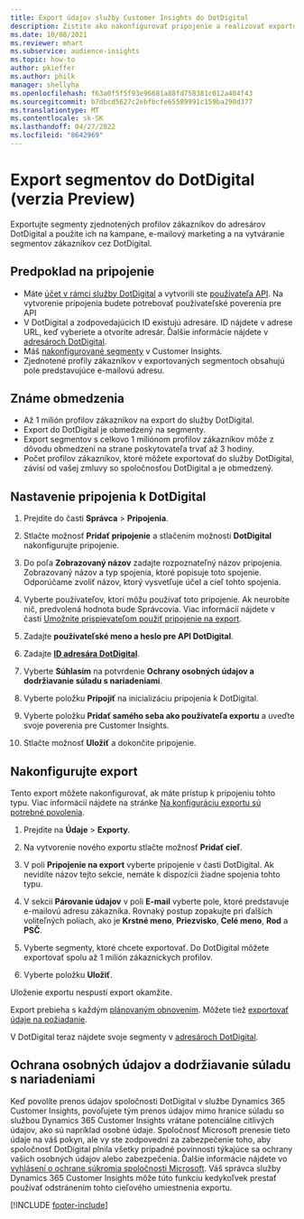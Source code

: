 ```yaml
---
title: Export údajov služby Customer Insights do DotDigital
description: Zistite ako nakonfigurovať pripojenie a realizovať exportovanie do DotDigital.
ms.date: 10/08/2021
ms.reviewer: mhart
ms.subservice: audience-insights
ms.topic: how-to
author: pkieffer
ms.author: philk
manager: shellyha
ms.openlocfilehash: f63a0f5f5f93e96681a88fd758381c012a404f43
ms.sourcegitcommit: b7dbcd5627c2ebfbcfe65589991c159ba290d377
ms.translationtype: MT
ms.contentlocale: sk-SK
ms.lasthandoff: 04/27/2022
ms.locfileid: "8642969"
---
```

# <a name="export-segments-to-dotdigital-preview"></a>Export segmentov do DotDigital (verzia Preview)

Exportujte segmenty zjednotených profilov zákazníkov do adresárov DotDigital a použite ich na kampane, e-mailový marketing a na vytváranie segmentov zákazníkov cez DotDigital. 

## <a name="prerequisites-for-a-connection"></a>Predpoklad na pripojenie

-   Máte [účet v rámci služby DotDigital](https://dotdigital.com/) a vytvorili ste [používateľa API](https://support.dotdigital.com/hc/articles/115001718730-How-do-I-create-an-API-user). Na vytvorenie pripojenia budete potrebovať používateľské poverenia pre API
-   V DotDigital a zodpovedajúcich ID existujú adresáre. ID nájdete v adrese URL, keď vyberiete a otvoríte adresár. Ďalšie informácie nájdete v [adresároch DotDigital](https://support.dotdigital.com/hc/articles/212211968-Creating-an-address-book).
-   Máš [nakonfigurované segmenty](segments.md) v Customer Insights.
-   Zjednotené profily zákazníkov v exportovaných segmentoch obsahujú pole predstavujúce e-mailovú adresu.

## <a name="known-limitations"></a>Známe obmedzenia

- Až 1 milión profilov zákazníkov na export do služby DotDigital.
- Export do DotDigital je obmedzený na segmenty.
- Export segmentov s celkovo 1 miliónom profilov zákazníkov môže z dôvodu obmedzení na strane poskytovateľa trvať až 3 hodiny. 
- Počet profilov zákazníkov, ktoré môžete exportovať do služby DotDigital, závisí od vašej zmluvy so spoločnosťou DotDigital a je obmedzený.

## <a name="set-up-connection-to-dotdigital"></a>Nastavenie pripojenia k DotDigital

1. Prejdite do časti **Správca** > **Pripojenia**.

1. Stlačte možnosť **Pridať pripojenie** a stlačením možnosti **DotDigital** nakonfigurujte pripojenie.

1. Do poľa **Zobrazovaný názov** zadajte rozpoznateľný názov pripojenia. Zobrazovaný názov a typ spojenia, ktoré popisuje toto spojenie. Odporúčame zvoliť názov, ktorý vysvetľuje účel a cieľ tohto spojenia.

1. Vyberte používateľov, ktorí môžu používať toto pripojenie. Ak neurobíte nič, predvolená hodnota bude Správcovia. Viac informácií nájdete v časti [Umožnite prispievateľom použiť pripojenie na export](connections.md#allow-contributors-to-use-a-connection-for-exports).

1. Zadajte **používateľské meno a heslo pre API DotDigital**. 

1. Zadajte **[ID adresára DotDigital](https://support.dotdigital.com/hc/articles/212211968-Creating-an-address-book)**.

1. Vyberte **Súhlasím** na potvrdenie **Ochrany osobných údajov a dodržiavanie súladu s nariadeniami**.

1. Vyberte položku **Pripojiť** na inicializáciu pripojenia k DotDigital.

1. Vyberte položku **Pridať samého seba ako používateľa exportu** a uveďte svoje poverenia pre Customer Insights.

1. Stlačte možnosť **Uložiť** a dokončite pripojenie. 

## <a name="configure-an-export"></a>Nakonfigurujte export

Tento export môžete nakonfigurovať, ak máte prístup k pripojeniu tohto typu. Viac informácií nájdete na stránke [Na konfiguráciu exportu sú potrebné povolenia](export-destinations.md#set-up-a-new-export).

1. Prejdite na **Údaje** > **Exporty**.

1. Na vytvorenie nového exportu stlačte možnosť **Pridať cieľ**.

1. V poli **Pripojenie na export** vyberte pripojenie v časti DotDigital. Ak nevidíte názov tejto sekcie, nemáte k dispozícii žiadne spojenia tohto typu.


1. V sekcii **Párovanie údajov** v poli **E-mail** vyberte pole, ktoré predstavuje e-mailovú adresu zákazníka. Rovnaký postup zopakujte pri ďalších voliteľných poliach, ako je **Krstné meno**, **Priezvisko**, **Celé meno**, **Rod** a **PSČ**.

1. Vyberte segmenty, ktoré chcete exportovať. Do DotDigital môžete exportovať spolu až 1 milión zákazníckych profilov.

1. Vyberte položku **Uložiť**.

Uloženie exportu nespustí export okamžite.

Export prebieha s každým [plánovaným obnovením](system.md#schedule-tab). Môžete tiež [exportovať údaje na požiadanie](export-destinations.md#run-exports-on-demand). 
 
V DotDigital teraz nájdete svoje segmenty v [adresároch DotDigital](https://support.dotdigital.com/hc/articles/212211968-Creating-an-address-book).


## <a name="data-privacy-and-compliance"></a>Ochrana osobných údajov a dodržiavanie súladu s nariadeniami

Keď povolíte prenos údajov spoločnosti DotDigital v službe Dynamics 365 Customer Insights, povoľujete tým prenos údajov mimo hranice súladu so službou Dynamics 365 Customer Insights vrátane potenciálne citlivých údajov, ako sú napríklad osobné údaje. Spoločnosť Microsoft prenesie tieto údaje na váš pokyn, ale vy ste zodpovední za zabezpečenie toho, aby spoločnosť DotDigital plnila všetky prípadné povinnosti týkajúce sa ochrany vašich osobných údajov alebo zabezpečenia. Ďalšie informácie nájdete vo [vyhlásení o ochrane súkromia spoločnosti Microsoft](https://go.microsoft.com/fwlink/?linkid=396732).
Váš správca služby Dynamics 365 Customer Insights môže túto funkciu kedykoľvek prestať používať odstránením tohto cieľového umiestnenia exportu.


[!INCLUDE [footer-include](includes/footer-banner.md)]
